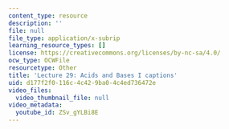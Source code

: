 ```yaml
---
content_type: resource
description: ''
file: null
file_type: application/x-subrip
learning_resource_types: []
license: https://creativecommons.org/licenses/by-nc-sa/4.0/
ocw_type: OCWFile
resourcetype: Other
title: 'Lecture 29: Acids and Bases I captions'
uid: d177f2f0-116c-4c42-9ba0-4c4ed736472e
video_files:
  video_thumbnail_file: null
video_metadata:
  youtube_id: ZSv_gYLBi8E
---
```

